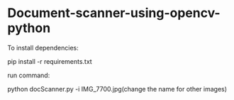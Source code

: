 # Document-scanner-using-opencv-python

To install dependencies:

pip install -r requirements.txt

run command: 

python docScanner.py -i IMG_7700.jpg(change the name for other images)
